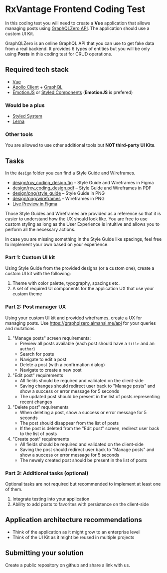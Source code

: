 # RxVantage Frontend Coding Test

In this coding test you will need to create a **Vue** application that allows managing posts using [GraphQLZero API](https://graphqlzero.almansi.me/). The application should use a custom UI Kit.

GraphQLZero is an online GraphQL API that you can use to get fake data from a real backend. It provides 6 types of entities but you will be only using **Posts** in this coding test for CRUD operations.

## Required tech stack

- [Vue](https://vuejs.org/)
- [Apollo Client](https://www.apollographql.com/docs/react/) + [GraphQL](https://graphql.org/)
- [EmotionJS](https://emotion.sh/) or [Styled Components](https://styled-components.com/) (**EmotionJS** is prefered)

### Would be a plus

- [Styled System](https://styled-system.com/)
- [Lerna](https://github.com/lerna/lerna)

### Other tools

You are allowed to use other additional tools but **NOT third-party UI Kits**.

## Tasks

In the `design` folder you can find a Style Guide and Wireframes.
- [design/rxv_coding_design.fig](https://github.com/rxvantage/frontend-coding-test/blob/main/design/rxv_coding_design.fig) – Style Guide and Wireframes in Figma
- [design/rxv_coding_design.pdf](https://github.com/rxvantage/frontend-coding-test/blob/main/design/rxv_coding_design.pdf) – Style Guide and Wireframes in PDF
- [design/png/style_guide](https://github.com/rxvantage/frontend-coding-test/tree/main/design/png/style_guide) – Style Guide in PNG
- [design/png/wireframes](https://github.com/rxvantage/frontend-coding-test/tree/main/design/png/wireframes) – Wireframes in PNG
- [Live Preview in Figma](https://www.figma.com/file/0rIg69WnwDE3V9SGKDPc61/RxVantage-Coding?node-id=0%3A1)

Those Style Guides and Wireframes are provided as a reference so that it is easier to understand how the UX should look like. You are free to use custom styling as long as the User Experience is intuitive and allows you to perform all the necessary actions.

In case you are missing something in the Style Guide like spacings, feel free to implement your own based on your experience.

### Part 1: Сustom UI kit

Using Style Guide from the provided designs (or a custom one), create a custom UI kit with the following:

1. Theme with color palette, typography, spacings etc.
2. A set of required UI components for the application UX that use your custom theme

### Part 2: Post manager UX

Using your custom UI kit and provided wireframes, create a UX for managing posts.
Use https://graphqlzero.almansi.me/api for your queries and mutations

1. "Manage posts" screen requirements:
    - Preview all posts available (each post should have a `title` and an `author`)
    - Search for posts
    - Navigate to edit a post
    - Delete a post (with a confirmation dialog)
    - Navigate to create a new post
2. "Edit post" requirements
    - All fields should be required and validated on the client-side
    - Saving changes should redirect user back to "Manage posts" and show a success or error message for 5 seconds
    - The updated post should be present in the list of posts representing recent changes
3. "Delete post" requirements
    - When deleting a post, show a success or error message for 5 seconds
    - The post should disappear from the list of posts
    - If the post is deleted from the "Edit post" screen, redirect user back to the list of posts
4. "Create post" requirements
    - All fields should be required and validated on the client-side
    - Saving the post should redirect user back to "Manage posts" and show a success or error message for 5 seconds
    - The newely created post should be present in the list of posts

### Part 3: Additional tasks **(optional)**

Optional tasks are not required but recommended to implement at least one of them.

1. Integrate testing into your application
2. Ability to add posts to favorites with persistence on the client-side


## Application architecture recommendations

- Think of the application as it might grow to an enterprise level
- Think of the UI Kit as it might be reused in multiple projects

## Submitting your solution

Create a public repository on github and share a link with us.